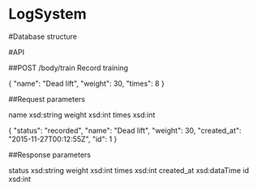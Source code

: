 # LogSystem
#Database structure



#API

##POST	/body/train	Record training

{
	"name": "Dead lift",
	"weight": 30,
	"times": 8
}

##Request parameters

name	xsd:string
weight	xsd:int
times	xsd:int

{
	"status": "recorded",
	"name": "Dead lift",
	"weight": 30,
	"created_at": "2015-11-27T00:12:55Z",
	"id": 1
}

##Response parameters

status	xsd:string
weight	xsd:int
times	xsd:int
created_at	xsd:dataTime
id	xsd:int	

